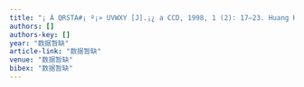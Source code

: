 ```yaml
---
title: "¡ Á QRSTA#¡ º¡» UVWXY [J].¡¿ a CCD, 1998, 1 (2): 17–23. Huang HJ, Bell MGH, Yang H. Pricing and modal split in a competitive system of mass transit and highway [J]"
authors: []
authors-key: []
year: "数据暂缺"
article-link: "数据暂缺"
venue: "数据暂缺"
bibex: "数据暂缺"
---
```

